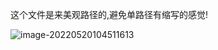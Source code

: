 这个文件是来美观路径的,避免单路径有缩写的感觉!

![image-20220520104511613](https://figurebed-ladidol.oss-cn-chengdu.aliyuncs.com/img/202205201045774.png)